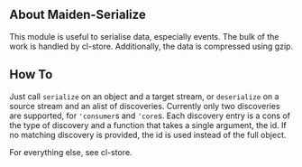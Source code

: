 ## About Maiden-Serialize
This module is useful to serialise data, especially events. The bulk of the work is handled by cl-store. Additionally, the data is compressed using gzip.

## How To
Just call `serialize` on an object and a target stream, or `deserialize` on a source stream and an alist of discoveries. Currently only two discoveries are supported, for `'consumer`s and `'core`s. Each discovery entry is a cons of the type of discovery and a function that takes a single argument, the id. If no matching discovery is provided, the id is used instead of the full object.

For everything else, see cl-store.
